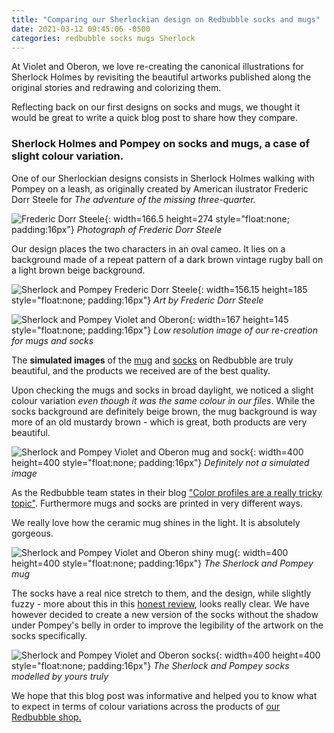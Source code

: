 ```yaml
---
title: "Comparing our Sherlockian design on Redbubble socks and mugs"
date: 2021-03-12 09:45:06 -0500
categories: redbubble socks mugs Sherlock
---
```


At Violet and Oberon, we love re-creating the canonical illustrations for Sherlock Holmes by revisiting the beautiful artworks published along the original stories and redrawing and colorizing them.

Reflecting back on our first designs on socks and mugs, we thought it would be great to write a quick blog post to share how they compare.

### Sherlock Holmes and Pompey on socks and mugs, a case of slight colour variation.

One of our Sherlockian designs consists in Sherlock Holmes walking with Pompey on a leash, as originally created by American ilustrator Frederic Dorr Steele for *The adventure of the missing three-quarter.*

![Frederic Dorr Steele](/images/Photograph_of_Frederic_Dorr_Steele.jpg){: width=166.5 height=274 style="float:none; padding:16px"}
*Photograph of Frederic Dorr Steele*


Our design places the two characters in an oval cameo. It lies on a background made of a repeat pattern of a dark brown vintage rugby ball on a light brown beige background.


![Sherlock and Pompey Frederic Dorr Steele](/images/img-missing-three-quarter.JPG){: width=156.15 height=185 style="float:none; padding:16px"}
*Art by Frederic Dorr Steele*


![Sherlock and Pompey Violet and Oberon](/images/img-vao-design-pompey-lowres.jpg){: width=167 height=145 style="float:none; padding:16px"}
*Low resolution image of our re-creation for mugs and socks*


The **simulated images** of the [mug](https://www.redbubble.com/i/mug/Sherlock-Holmes-and-Pompey-from-The-Missing-Three-Quarter-by-VioletAndOberon/71521436.9Q0AD) and [socks](https://www.redbubble.com/i/socks/Sherlock-Holmes-Missing-Three-Quarter-Dog-Rugby-Socks-by-VioletAndOberon/73438714.9HZ1B) on Redbubble are truly beautiful, and the products we received are of the best quality.


Upon checking the mugs and socks in broad daylight, we noticed a slight colour variation *even though it was the same colour in our files*. While the socks background are definitely beige brown, the mug background is way more of an old mustardy brown - which is great, both products are very beautiful. 

![Sherlock and Pompey Violet and Oberon mug and sock](/images/img-mug-and-sock-pompey-couch-400.JPG ){: width=400 height=400 style="float:none; padding:16px"}
*Definitely not a simulated image*

As the Redbubble team states in their blog ["Color profiles are a really tricky topic"](https://help.redbubble.com/hc/en-us/articles/202270679-Dimensions-Format#color). Furthermore mugs and socks are printed in very different ways.

We really love how the ceramic mug shines in the light. It is absolutely gorgeous. 

![Sherlock and Pompey Violet and Oberon shiny mug](/images/img-pompey-mug-modelled-400.JPG){: width=400 height=400 style="float:none; padding:16px"}
*The Sherlock and Pompey mug*


The socks have a real nice stretch to them, and the design, while slightly fuzzy - more about this in this [honest review](https://www.violetandoberon.com/redbubble/socks/2021/03/12/ordering-redbubble-socks.html), looks really clear. We have however decided to create a new version of the socks without the shadow under Pompey's belly in order to improve the legibility of the artwork on the socks specifically.


![Sherlock and Pompey Violet and Oberon socks](/images/IMG-sock-pompey-modelled-400.JPG){: width=400 height=400 style="float:none; padding:16px"}
*The Sherlock and Pompey socks modelled by yours truly*


We hope that this blog post was informative and helped you to know what to expect in terms of colour variations across the products of [our Redbubble shop.](https://www.redbubble.com/people/VioletAndOberon/shop)
















